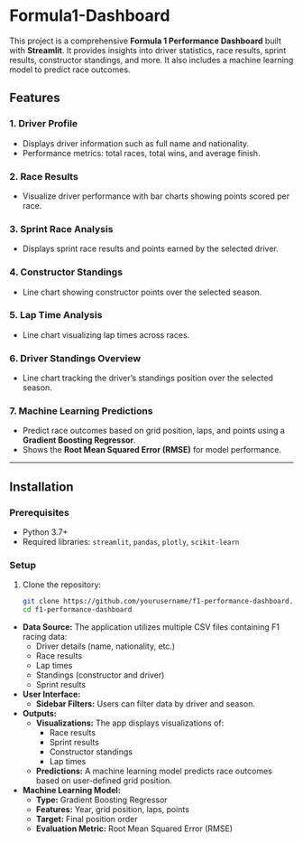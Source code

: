 # Formula1-Dashboard

This project is a comprehensive **Formula 1 Performance Dashboard** built with **Streamlit**. It provides insights into driver statistics, race results, sprint results, constructor standings, and more. It also includes a machine learning model to predict race outcomes.

## Features

### 1. Driver Profile
- Displays driver information such as full name and nationality.
- Performance metrics: total races, total wins, and average finish.

### 2. Race Results
- Visualize driver performance with bar charts showing points scored per race.

### 3. Sprint Race Analysis
- Displays sprint race results and points earned by the selected driver.

### 4. Constructor Standings
- Line chart showing constructor points over the selected season.

### 5. Lap Time Analysis
- Line chart visualizing lap times across races.

### 6. Driver Standings Overview
- Line chart tracking the driver’s standings position over the selected season.

### 7. Machine Learning Predictions
- Predict race outcomes based on grid position, laps, and points using a **Gradient Boosting Regressor**.
- Shows the **Root Mean Squared Error (RMSE)** for model performance.

---

## Installation

### Prerequisites
- Python 3.7+
- Required libraries: `streamlit`, `pandas`, `plotly`, `scikit-learn`

### Setup

1. Clone the repository:
   ```bash
   git clone https://github.com/yourusername/f1-performance-dashboard.git
   cd f1-performance-dashboard
* **Data Source:** The application utilizes multiple CSV files containing F1 racing data:
    * Driver details (name, nationality, etc.)
    * Race results
    * Lap times
    * Standings (constructor and driver)
    * Sprint results
* **User Interface:**
    * **Sidebar Filters:** Users can filter data by driver and season.
* **Outputs:**
    * **Visualizations:** The app displays visualizations of:
        * Race results
        * Sprint results
        * Constructor standings
        * Lap times
    * **Predictions:** A machine learning model predicts race outcomes based on user-defined grid position.
* **Machine Learning Model:**
    * **Type:** Gradient Boosting Regressor
    * **Features:** Year, grid position, laps, points
    * **Target:** Final position order
    * **Evaluation Metric:** Root Mean Squared Error (RMSE)

